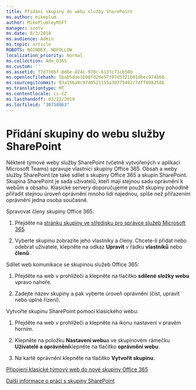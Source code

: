 ```yaml
---
title: Přidání skupiny do webu služby SharePoint
ms.author: mikeplum
author: MikePlumleyMSFT
manager: scotv
ms.date: 8/3/2018
ms.audience: Admin
ms.topic: article
ROBOTS: NOINDEX, NOFOLLOW
localization_priority: Normal
ms.collection: Adm_O365
ms.custom: ''
ms.assetid: f7d730bf-0d6e-424c-970c-6137c71cb50b
ms.openlocfilehash: 5bab5dae1b98fd2de57f07d5321b01dbec974b60
ms.sourcegitcommit: 03a156a9c9740521155a30775492c7dff0982588
ms.translationtype: MT
ms.contentlocale: cs-CZ
ms.lasthandoff: 03/22/2019
ms.locfileid: "30758063"
---
```

# <a name="add-a-group-to-a-sharepoint-site"></a>Přidání skupiny do webu služby SharePoint

Některé týmové weby služby SharePoint (včetně vytvořených v aplikaci Microsoft Teams) spravuje vlastníci skupiny Office 365. Obsah a weby služby SharePoint lze také sdílet s skupiny Office 365 a skupin SharePoint. Skupina SharePoint je sada uživatelů, kteří mají stejnou sadu oprávnění k webům a obsahu. Klasické servery doporučujeme použít skupiny pohodlně přiřadit stejnou úroveň oprávnění mnoho lidí najednou, spíše než přiřazením oprávnění jedna osoba současně.
  
Spravovat členy skupiny Office 365:
  
1. Přejděte na [stránku skupiny ve středisku pro správce služeb Microsoft 365](https://portal.office.com/adminportal/home#/groups).
    
2. Vyberte skupinu zobrazíte jeho vlastníky a členy. Chcete-li přidat nebo odebrat uživatele, klepněte na odkaz **Upravit** v řádku **vlastníků** nebo **členů** . 
    
Sdílet web komunikace se skupinou služeb Office 365:
  
1. Přejděte na web v prohlížeči a klepněte na tlačítko **sdílené složky webu** vpravo nahoře. 
    
2. Zadejte název skupiny a pak vyberte úroveň oprávnění (číst, upravit nebo úplné řízení).
    
Vytvořte skupinu SharePoint pomocí klasického webu:
  
1. Přejděte na web v prohlížeči a klepněte na ikonu nastavení v pravém horním.
    
2. Klepněte na položku **Nastavení webu**a ve skupinovém rámečku **Uživatelé a oprávnění**klepněte na tlačítko **oprávnění webu**.
    
3. Na kartě oprávnění klepněte na tlačítko **Vytvořit skupinu**.
    
[Připojení klasické týmový web do nové skupiny Office 365](https://go.microsoft.com/fwlink/?linkid=2008654)
  
[Další informace o práci s skupiny SharePoint](https://go.microsoft.com/fwlink/?linkid=874658)
  


